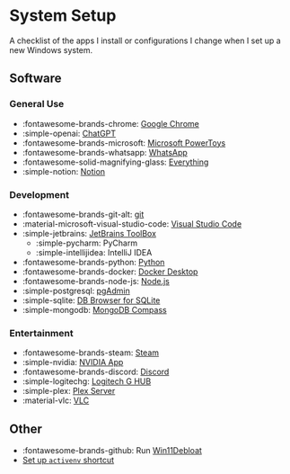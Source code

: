 # System Setup

A checklist of the apps I install or configurations I change when I set up a new Windows system.

## Software

### General Use

- :fontawesome-brands-chrome: [Google Chrome](https://www.google.com/chrome)
- :simple-openai: [ChatGPT](https://apps.microsoft.com/detail/9nt1r1c2hh7j)
- :fontawesome-brands-microsoft: [Microsoft PowerToys](https://learn.microsoft.com/en-us/windows/powertoys/install)
- :fontawesome-brands-whatsapp: [WhatsApp](https://apps.microsoft.com/detail/9nksqgp7f2nh)
- :fontawesome-solid-magnifying-glass: [Everything](https://www.voidtools.com/)
- :simple-notion: [Notion](https://www.notion.com/desktop)

### Development

- :fontawesome-brands-git-alt: [git](https://git-scm.com/downloads/win)
- :material-microsoft-visual-studio-code: [Visual Studio Code](https://code.visualstudio.com/)
- :simple-jetbrains: [JetBrains ToolBox](https://www.jetbrains.com/toolbox-app/)
    - :simple-pycharm: PyCharm
    - :simple-intellijidea: IntelliJ IDEA
- :fontawesome-brands-python: [Python](https://www.python.org/downloads/)
- :fontawesome-brands-docker: [Docker Desktop](https://www.docker.com/products/docker-desktop/)
- :fontawesome-brands-node-js: [Node.js](https://nodejs.org/en/download)
- :simple-postgresql: [pgAdmin](https://www.pgadmin.org/download/)
- :simple-sqlite: [DB Browser for SQLite](https://sqlitebrowser.org/)
- :simple-mongodb: [MongoDB Compass](https://www.mongodb.com/try/download/compass)

### Entertainment

- :fontawesome-brands-steam: [Steam](https://store.steampowered.com/about/)
- :simple-nvidia: [NVIDIA App](https://www.nvidia.com/en-us/software/nvidia-app/)
- :fontawesome-brands-discord: [Discord](https://discord.com/api/download/canary?platform=win)
- :simple-logitechg: [Logitech G HUB](https://www.logitechg.com/es-mx/innovation/g-hub.html)
- :simple-plex: [Plex Server](https://www.plex.tv/media-server-downloads/?cat=computer&plat=windows#plex-media-server)
- :material-vlc: [VLC](https://www.videolan.org/vlc/)

## Other
- :fontawesome-brands-github: Run [Win11Debloat](https://github.com/Raphire/Win11Debloat)
- [Set up `activenv` shortcut](./dev/windows.md#powershell-shortcut-to-activate-venv-python)